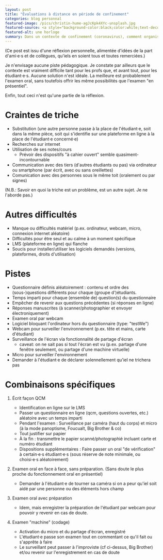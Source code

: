 ```yaml
---
layout: post
title: "Évaluations à distance en période de confinement"
categories: blog personnal
featured-image: /pics/christin-hume-agJcKpk4XYc-unsplash.jpg
featured-source: <a style="background-color:black;color:white;text-decoration:none;padding:4px 6px;font-family:-apple-system, BlinkMacSystemFont, &quot;San Francisco&quot;, &quot;Helvetica Neue&quot;, Helvetica, Ubuntu, Roboto, Noto, &quot;Segoe UI&quot;, Arial, sans-serif;font-size:12px;font-weight:bold;line-height:1.2;display:inline-block;border-radius:3px" href="https://unsplash.com/@christinhumephoto?utm_medium=referral&amp;utm_campaign=photographer-credit&amp;utm_content=creditBadge" target="_blank" rel="noopener noreferrer" title="Download free do whatever you want high-resolution photos from Christin Hume"><span style="display:inline-block;padding:2px 3px"><svg xmlns="http://www.w3.org/2000/svg" style="height:12px;width:auto;position:relative;vertical-align:middle;top:-2px;fill:white" viewBox="0 0 32 32"><title>unsplash-logo</title><path d="M10 9V0h12v9H10zm12 5h10v18H0V14h10v9h12v-9z"></path></svg></span><span style="display:inline-block;padding:2px 3px">Christin Hume</span></a>
featured-alt: une horloge
summary: Dans un contexte de confinement (coronavirus), comment organiser des évaluations à distance dans l’enseignement supérieur ?
---
```

(Ce post est issu d'une réflexion personnelle, alimentée d'idées de la part d'ami·e·s et de collègues, qu'iels en soient tous et toutes remerciées.)

Je n'envisage aucune piste pédagogique.
Je constate par ailleurs que le contexte est vraiment difficile tant pour les profs que, et avant tout, pour les étudiant·e·s.
Aucune solution n'est idéale.
La meilleure est probablement l'examen oral, sans toutefois offrir les même possibilités que l'examen "en présentiel".

Enfin, tout ceci n'est qu'une partie de la réflexion.


# Craintes de triche

-   Substitution (une autre personne passe à la place de l'étudiant·e, soit dans la même pièce, soit qui s'identifie sur une plateforme en ligne à la place de l'étudiant·e concerné·e)
-   Recherches sur internet
-   Utilisation de ses notes/cours
    -   Prévoir des dispositifs "à cahier ouvert" semble quasiment-incontournable
-   Communication avec des tiers (d'autres étudiants ou pas) via ordinateur ou smartphone (par écrit, avec ou sans oreillettes)
-   Comunication avec des personnes sous le même toit (oralement ou par signes)

(N.B.: Savoir en quoi la triche est un problème, est un autre sujet. Je ne l'aborde pas.)


# Autres difficultés

-   Manque ou difficultés matériel (p.ex. ordinateur, webcam, micro, connexion internet aléatoire)
-   Difficultés pour être seul et au calme à un moment spécifique
-   LMS (plateforme en ligne) qui flanche
-   Soucis pour installer/utiliser les logiciels demandés (versions, plateformes, droits d'utilisation)


# Pistes

-   Questionnaire définis aléatoirement : contenu et ordre des (sous-)questions différents pour chaque (groupe d')étudiants.
-   Temps imparti pour chaque (ensemble de) question(s) du questionnaire
-   Empêcher de revenir aux questions précédentes (si réponses en ligne)
-   Réponses manuscrites (à scanner/photographier et envoyer électroniquement)
-   Examen oral par webcam
-   Logiciel bloquant l'ordinateur hors du questionnaire (type: "testWe")
-   Webcam pour surveiller l'environnement (p.ex. tête et mains, carte d'étudiant)
-   Surveillance de l'écran via fonctionnalité de partage d'écran
    -   caveat: on ne sait pas si tout l'écran est vu (p.ex. partage d'une fenêtre seulement, ou partage d'une machine virtuelle)
-   Micro pour surveiller l'environnement
-   Demander à l'étudiant·e de déclarer solennellement qu'iel ne trichera pas


# Combinaisons spécifiques

1.  Écrit façon QCM
    -   Identification en ligne sur le LMS
    -   Passer un questionnaire en ligne (qcm, questions ouvertes, etc.) aléatoire avec un temps imparti
    -   Pendant l'examen : Surveillance par caméra (haut du corps) et micro (à la mode panoptisme, Foucualt, Big Brother & co)
    -   Tout justifier sur papier
    -   À la fin : transmettre le papier scanné/photographié incluant carte et numéro étudiant
    -   Dispositions supplémentaires : Faire passer un oral "de vérification" à certain·e·s étudiant·e·s (sous réserve de note minimale, ou choisi·e·s aléatoirement)

2.  Examen oral en face à face, sans préparation.
    (Sans doute le plus proche du fonctionnement oral en présentiel)
    -   Demander à l'étudiant·e de tourner sa caméra si on a peur qu'iel soit aidé par une personne ou des éléments hors champ

3.  Examen oral avec préparation
    -   Idem, mais enregistrer la préparation de l'étudiant par webcam pour pouvoir y revenir en cas de doute.

4.  Examen "machine" (codage)
    -   Activation du micro et du partage d'écran, enregistré
    -   L'étudiant·e passe son examen tout en commentant ce qu'il fait ou s'apprête à faire
    -   Le surveillant peut passer à l'improviste (cf ci-dessus, Big Brother) et/ou revenir sur l'enregistrement en cas de doute
